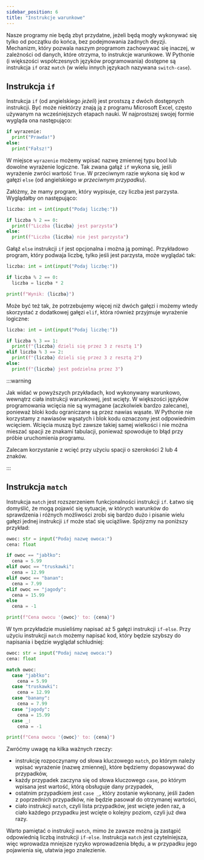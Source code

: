 ```yaml
---
sidebar_position: 6
title: "Instrukcje warunkowe"
---
```


Nasze programy nie będą zbyt przydatne, jeżeli będą mogły wykonywać się tylko
od początku do końca, bez podejmowania żadnych deyzji. Mechanizm, który pozwala
naszym programom zachowywać się inaczej, w zależności od danych, które otrzyma,
to instrukcje warunkowe. W Pythonie (i większości współczesnych języków
programowania) dostępne są instrukcja `if` oraz `match` (w wielu innych językach
nazywana `switch-case`).

## Instrukcja `if`

Instrukcja `if` (od angielskiego _jeżeli_) jest prostszą z dwóch dostępnych
instrukcji. Być może niektórzy znają ją z programu Microsoft Excel, często
używanym na wcześniejszych etapach nauki. W najprostszej swojej formie
wygląda ona następująco:

```python showLineNumbers
if wyrazenie:
  print("Prawda!")
else:
  print("Fałsz!")
```

W miejsce `wyrazenie` możemy wpisać nazwę zmiennej typu bool lub dowolne
wyrażenie logiczne. Tak zwana gałąź `if` wykona się, jeśli wyrażenie zwróci
wartość `True`. W przeciwnym razie wykona się kod w gałęzi `else` (od
angielskiego _w przeciwnym przypadku_).

Załóżmy, że mamy program, który wypisuje, czy liczba jest parzysta. Wyglądałby
on następująco:

```python showLineNumbers
liczba: int = int(input("Podaj liczbę:"))

if liczba % 2 == 0:
  print(f"Liczba {liczba} jest parzysta")
else:
  print(f"Liczba {liczba} nie jest parzysta")
```

Gałąź `else` instrukcji `if` jest opcjonalna i można ją pominąć. Przykładowo
program, który podwaja liczbę, tylko jeśli jest parzysta, może wyglądać tak:

```python showLineNumbers
liczba: int = int(input("Podaj liczbę:"))

if liczba % 2 == 0:
  liczba = liczba * 2

print(f"Wynik: {liczba}")
```

Może być też tak, że potrzebujemy więcej niż dwóch gałęzi i możemy wtedy
skorzystać z dodatkowej gałęzi `elif`, która również przyjmuje wyrażenie
logiczne:

```python showLineNumbers
liczba: int = int(input("Podaj liczbę:"))

if liczba % 3 == 1:
  print(f"{liczba} dzieli się przez 3 z resztą 1")
elif liczba % 3 == 2:
  print(f"{liczba} dzieli się przez 3 z resztą 2")
else:
  print(f"{liczba} jest podzielna przez 3")
```

:::warning

Jak widać w powyższych przykładach, kod wykonywany warunkowo, wewnątrz ciała
instrukcji warunkowej, jest wcięty. W większości języków programowania wcięcia
nie są wymagane (aczkolwiek bardzo zalecane), ponieważ bloki kodu ograniczane
są przez nawias wąsate. W Pythonie nie korzystamy z nawiasów wąsatych i blok
kodu oznaczony jest odpowiednim wcięciem. Wcięcia muszą być zawsze takiej
samej wielkości i nie można mieszać spacji ze znakami tabulacji, ponieważ
spowoduje to błąd przy próbie uruchomienia programu.

Zalecam korzystanie z wcięć przy użyciu spacji o szerokości 2 lub 4 znaków.

:::

## Instrukcja `match`

Instrukcja `match` jest rozszerzeniem funkcjonalności instrukcji `if`. Łatwo się
domyślić, że mogą pojawić się sytuacje, w których warunków do sprawdzenia i
różnych możliwości zrobi się bardzo dużo i pisanie wielu gałęzi jednej
instrukcji `if` może stać się uciążliwe. Spójrzmy na poniższy przykład:

```python showLineNumbers
owoc: str = input("Podaj nazwę owoca:")
cena: float

if owoc == "jabłko":
  cena = 5.99
elif owoc == "truskawki":
  cena = 12.99
elif owoc == "banan":
  cena = 7.99
elif owoc == "jagody":
  cena = 15.99
else
  cena = -1

print(f"Cena owocu '{owoc}' to: {cena}")
```

W tym przykładzie musieliśmy napisać aż 5 gałęzi instrukcji `if-else`. Przy
użyciu instrukcji `match` możemy napisać kod, który będzie szybszy do napisania
i będzie wyglądał schludniej:

```python showLineNumbers
owoc: str = input("Podaj nazwę owoca:")
cena: float

match owoc:
  case "jabłko":
    cena = 5.99
  case "truskawki":
    cena = 12.99
  case "banany":
    cena = 7.99
  case "jagody":
    cena = 15.99
  case _:
    cena = -1

print(f"Cena owocu '{owoc}' to: {cena}")
```

Zwróćmy uwagę na kilka ważnych rzeczy:

- instrukcję rozpoczynamy od słowa kluczowego `match`, po którym należy wpisać
  wyrażenie (nazwę zmiennej), które będziemy dopasowywać do przypadków,
- każdy przypadek zaczyna się od słowa kluczowego `case`, po którym wpisana jest
  wartość, którą obsługuje dany przypadek,
- ostatnim przypadkiem jest `case _`, który zostanie wykonany, jeśli żaden z
  poprzednich przypadków, nie będzie pasował do otrzymanej wartości,
- ciało instrukcji `match`, czyli lista przypadków, jest wcięte jeden raz, a
  ciało każdego przypadku jest wcięte o kolejny poziom, czyli już dwa razy.

Warto pamiętać o instrukcji `match`, mimo że zawsze można ją zastąpić odpowiednią
liczbą instrukcji `if-else`. Instrukcja `match` jest czytelniejsza, więc
wprowadza mniejsze ryzyko wprowadzenia błędu, a w przypadku jego pojawienia się,
ułatwia jego znalezienie.
